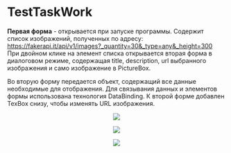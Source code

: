 # TestTaskWork
**Первая форма** - открывается при запуске программы. Содержит список изображений, полученных по адресу:
https://fakerapi.it/api/v1/images?_quantity=30&_type=any&_height=300
При двойном клике на элемент списка открывается вторая форма в диалоговом режиме, содержащая title, description, url  выбранного изображения и само изображение в PictureBox.

Во вторую форму передается объект, содержащий все данные необходимые для отображения. 
Для связывания данных и элементов формы использована технология DataBinding.
К второй форме добавлен TexBox снизу, чтобы изменять URL изображения.
<p align="center">
<image src=/images/Form1.png>
</p>
<p align="center">
<image src=/images/Form2.png>
</p>
<p align="center">
<image src=/images/ChangeURL.png>
</p>
